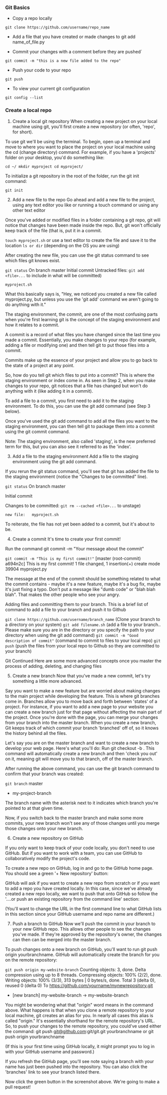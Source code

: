 ### Git Basics

- Copy a repo locally

`git clone https://github.com/username/repo_name`

- Add a file that you have created or made changes to git add name_of_file.py

- Commit your changes with a comment before they are pushed`

`git commit -m "this is a new file added to the repo"`

- Push your code to your repo

`git push`

- To view your current git configuration

`git config --list`

### Create a local repo

1. Create a local git repository
   When creating a new project on your local machine using git, you'll first create a new repository (or often, 'repo', for short).

To use git we'll be using the terminal. To begin, open up a terminal and move to where you want to place the project on your local machine using the cd (change directory) command. For example, if you have a 'projects' folder on your desktop, you'd do something like:

`cd ~/ mkdir myproject cd myproject/`

To initialize a git repository in the root of the folder, run the git init command:

`git init`

2. Add a new file to the repo
   Go ahead and add a new file to the project, using any text editor you like or running a touch command or using any other text editor

Once you've added or modified files in a folder containing a git repo, git will notice that changes have been made inside the repo. But, git won't officially keep track of the file (that is, put it in a commit.

`touch myproject.sh` or use a text editor to create the file and save it to the location
`ls or dir` (depending on the OS you are using)

After creating the new file, you can use the git status command to see which files git knows exist.

`git status`
On branch master
Initial commit
Untracked files:
`git add <file>...` to include in what will be committed)

`myproject.sh`

What this basically says is, "Hey, we noticed you created a new file called myproject.py, but unless you use the 'git add' command we aren't going to do anything with it."

The staging environment, the commit, are one of the most confusing parts when you're first learning git is the concept of the staging environment and how it relates to a commit.

A commit is a record of what files you have changed since the last time you made a commit. Essentially, you make changes to your repo (for example, adding a file or modifying one) and then tell git to put those files into a commit.

Commits make up the essence of your project and allow you to go back to the state of a project at any point.

So, how do you tell git which files to put into a commit? This is where the staging environment or index come in. As seen in Step 2, when you make changes to your repo, git notices that a file has changed but won't do anything with it (like adding it in a commit).

To add a file to a commit, you first need to add it to the staging environment. To do this, you can use the git add <filename> command (see Step 3 below).

Once you've used the git add command to add all the files you want to the staging environment, you can then tell git to package them into a commit using the git commit command.

Note: The staging environment, also called 'staging', is the new preferred term for this, but you can also see it referred to as the 'index'.

3. Add a file to the staging environment
   Add a file to the staging environment using the git add command.

If you rerun the git status command, you'll see that git has added the file to the staging environment (notice the "Changes to be committed" line).

`git status`
On branch master

Initial commit

Changes to be committed:
`git rm --cached <file>...` to unstage)

    new file:   myproject.sh

To reiterate, the file has not yet been added to a commit, but it's about to be.

4. Create a commit
   It's time to create your first commit!

Run the command git commit -m "Your message about the commit"

`git commit -m "This is my first commit!"`
[master (root-commit) a694n2c] This is my first commit!
1 file changed, 1 insertion(+)
create mode 39904 myproject.py

The message at the end of the commit should be something related to what the commit contains - maybe it's a new feature, maybe it's a bug fix, maybe it's just fixing a typo. Don't put a message like "dumb code" or "blah blah blah". That makes the other people who see your angry.

Adding files and committing them to your branch. This is a brief list of command to add a file to your branch and push it to Github

`git clone https://github.com/username/branch_name` (Clone your branch to a directory on your system)
`git add filename.sh` (add a file to your branch.. Please make sure you are in the directory or you specify the path to your directory when using the git add command)
`git commit -m "Good description of commit"` (command to commit to files to your local repo)
`git push` (push the files from your local repo to Github so they are committed to your branch)

Git Continued
Here are some more advanced concepts once you master the process of adding, deleting, and changing files

5. Create a new branch
   Now that you've made a new commit, let's try something a little more advanced.

Say you want to make a new feature but are worried about making changes to the main project while developing the feature. This is where git branches come in.
Branches allow you to move back and forth between 'states' of a project. For instance, if you want to add a new page to your website you can create a new branch just for that page without affecting the main part of the project. Once you're done with the page, you can merge your changes from your branch into the master branch. When you create a new branch, Git keeps track of which commit your branch 'branched' off of, so it knows the history behind all the files.

Let's say you are on the master branch and want to create a new branch to develop your web page. Here's what you'll do: Run git checkout -b <my branch name>. This command will automatically create a new branch and then 'check you out' on it, meaning git will move you to that branch, off of the master branch.

After running the above command, you can use the git branch command to confirm that your branch was created:

`git branch`
master

- my-project-branch

The branch name with the asterisk next to it indicates which branch you're pointed to at that given time.

Now, if you switch back to the master branch and make some more commits, your new branch won't see any of those changes until you merge those changes onto your new branch.

6. Create a new repository on GitHub

If you only want to keep track of your code locally, you don't need to use GitHub. But if you want to work with a team, you can use GitHub to collaboratively modify the project's code.

To create a new repo on GitHub, log in and go to the GitHub home page. You should see a green '+ New repository' button:

GitHub will ask if you want to create a new repo from scratch or if you want to add a repo you have created locally. In this case, since we've already created a new repo locally, we want to push that onto GitHub so follow the '....or push an existing repository from the command line' section:

(You'll want to change the URL in the first command line to what GitHub lists in this section since your GitHub username and repo name are different.)

7. Push a branch to GitHub
   Now we'll push the commit in your branch to your new GitHub repo. This allows other people to see the changes you've made. If they're approved by the repository's owner, the changes can then can be merged into the master branch.

To push changes onto a new branch on GitHub, you'll want to run git push origin yourbranchname. GitHub will automatically create the branch for you on the remote repository:

`git push origin my-website-branch`
Counting objects: 3, done.
Delta compression using up to 8 threads.
Compressing objects: 100% (2/2), done.
Writing objects: 100% (3/3), 313 bytes | 0 bytes/s, done.
Total 3 (delta 0), reused 0 (delta 0)
To https://github.com/yourname/mynewrepository.git

- [new branch] my-website-branch -> my-website-branch

You might be wondering what that "origin" word means in the command above. What happens is that when you clone a remote repository to your local machine, git creates an alias for you. In nearly all cases this alias is called "origin." It's essentially shorthand for the remote repository's URL. So, to push your changes to the remote repository, you could've used either the command: git push git@github.com:git/git.git yourbranchname or git push origin yourbranchname

(If this is your first time using GitHub locally, it might prompt you to log in with your GitHub username and password.)

If you refresh the GitHub page, you'll see note saying a branch with your name has just been pushed into the repository. You can also click the 'branches' link to see your branch listed there.

Now click the green button in the screenshot above. We're going to make a pull request!
